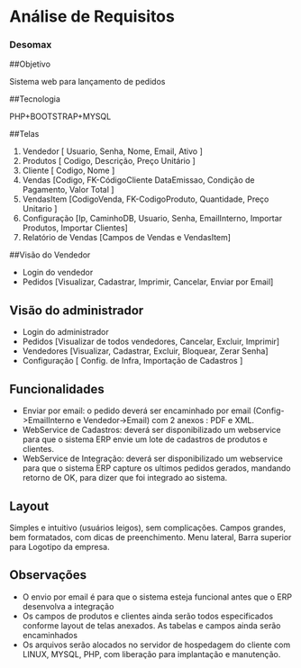 # Análise de Requisitos
### Desomax

##Objetivo

Sistema web para lançamento de pedidos

##Tecnologia

PHP+BOOTSTRAP+MYSQL

##Telas

1. Vendedor [ Usuario, Senha, Nome, Email, Ativo ]
2. Produtos [ Codigo, Descrição, Preço Unitário ]
3. Cliente [ Codigo, Nome ]
4. Vendas [Codigo, FK-CódigoCliente DataEmissao, Condição de Pagamento, Valor Total ]
5. VendasItem [CodigoVenda, FK-CodigoProduto, Quantidade, Preço Unitario ]
6. Configuração [Ip, CaminhoDB, Usuario, Senha, EmailInterno, Importar Produtos, Importar Clientes]
7. Relatório de Vendas [Campos de Vendas e VendasItem]

##Visão do Vendedor
- Login do vendedor
- Pedidos [Visualizar, Cadastrar, Imprimir, Cancelar, Enviar por Email]

## Visão do administrador
- Login do administrador
- Pedidos [Visualizar de todos vendedores, Cancelar, Excluir, Imprimir]
- Vendedores [Visualizar, Cadastrar, Excluir, Bloquear, Zerar Senha]
- Configuração [ Config. de Infra, Importação de Cadastros ]

## Funcionalidades
- Enviar por email: o pedido deverá ser encaminhado por email (Config->EmailInterno e Vendedor->Email) com 2 anexos : PDF e XML.
- WebService de Cadastros: deverá ser disponibilizado um webservice para que o sistema ERP envie um lote de cadastros de produtos e clientes. 
- WebService de Integração: deverá ser disponibilizado um webservice para que o sistema ERP capture os ultimos pedidos gerados, mandando retorno de OK, para dizer que foi integrado ao sistema.

## Layout
Simples e intuitivo (usuários leigos), sem complicações. Campos grandes, bem formatados, com dicas de preenchimento. Menu lateral, Barra superior para Logotipo da empresa.

## Observações

- O envio por email é para que o sistema esteja funcional antes que o ERP desenvolva a integração
- Os campos de produtos e clientes ainda serão todos especificados conforme layout de telas anexados. As tabelas e campos ainda serão encaminhados
- Os arquivos serão alocados no servidor de hospedagem do cliente com LINUX, MYSQL, PHP, com liberação para implantação e manutenção.

